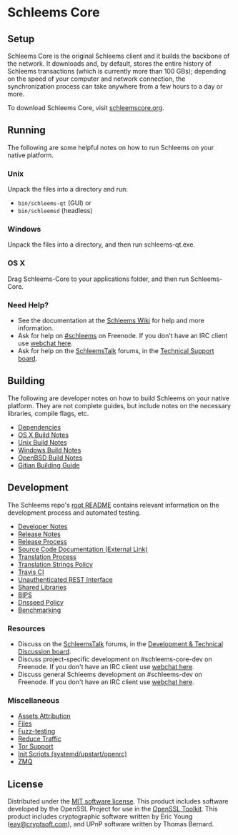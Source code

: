 Schleems Core
=============

Setup
---------------------
Schleems Core is the original Schleems client and it builds the backbone of the network. It downloads and, by default, stores the entire history of Schleems transactions (which is currently more than 100 GBs); depending on the speed of your computer and network connection, the synchronization process can take anywhere from a few hours to a day or more.

To download Schleems Core, visit [schleemscore.org](https://schleemscore.org/en/releases/).

Running
---------------------
The following are some helpful notes on how to run Schleems on your native platform.

### Unix

Unpack the files into a directory and run:

- `bin/schleems-qt` (GUI) or
- `bin/schleemsd` (headless)

### Windows

Unpack the files into a directory, and then run schleems-qt.exe.

### OS X

Drag Schleems-Core to your applications folder, and then run Schleems-Core.

### Need Help?

* See the documentation at the [Schleems Wiki](https://en.schleems.it/wiki/Main_Page)
for help and more information.
* Ask for help on [#schleems](http://webchat.freenode.net?channels=schleems) on Freenode. If you don't have an IRC client use [webchat here](http://webchat.freenode.net?channels=schleems).
* Ask for help on the [SchleemsTalk](https://schleemstalk.org/) forums, in the [Technical Support board](https://schleemstalk.org/index.php?board=4.0).

Building
---------------------
The following are developer notes on how to build Schleems on your native platform. They are not complete guides, but include notes on the necessary libraries, compile flags, etc.

- [Dependencies](dependencies.md)
- [OS X Build Notes](build-osx.md)
- [Unix Build Notes](build-unix.md)
- [Windows Build Notes](build-windows.md)
- [OpenBSD Build Notes](build-openbsd.md)
- [Gitian Building Guide](gitian-building.md)

Development
---------------------
The Schleems repo's [root README](/README.md) contains relevant information on the development process and automated testing.

- [Developer Notes](developer-notes.md)
- [Release Notes](release-notes.md)
- [Release Process](release-process.md)
- [Source Code Documentation (External Link)](https://dev.visucore.com/schleems/doxygen/)
- [Translation Process](translation_process.md)
- [Translation Strings Policy](translation_strings_policy.md)
- [Travis CI](travis-ci.md)
- [Unauthenticated REST Interface](REST-interface.md)
- [Shared Libraries](shared-libraries.md)
- [BIPS](bips.md)
- [Dnsseed Policy](dnsseed-policy.md)
- [Benchmarking](benchmarking.md)

### Resources
* Discuss on the [SchleemsTalk](https://schleemstalk.org/) forums, in the [Development & Technical Discussion board](https://schleemstalk.org/index.php?board=6.0).
* Discuss project-specific development on #schleems-core-dev on Freenode. If you don't have an IRC client use [webchat here](http://webchat.freenode.net/?channels=schleems-core-dev).
* Discuss general Schleems development on #schleems-dev on Freenode. If you don't have an IRC client use [webchat here](http://webchat.freenode.net/?channels=schleems-dev).

### Miscellaneous
- [Assets Attribution](assets-attribution.md)
- [Files](files.md)
- [Fuzz-testing](fuzzing.md)
- [Reduce Traffic](reduce-traffic.md)
- [Tor Support](tor.md)
- [Init Scripts (systemd/upstart/openrc)](init.md)
- [ZMQ](zmq.md)

License
---------------------
Distributed under the [MIT software license](/COPYING).
This product includes software developed by the OpenSSL Project for use in the [OpenSSL Toolkit](https://www.openssl.org/). This product includes
cryptographic software written by Eric Young ([eay@cryptsoft.com](mailto:eay@cryptsoft.com)), and UPnP software written by Thomas Bernard.
